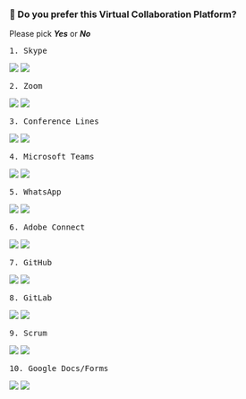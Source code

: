 ### :robot: Do you prefer this Virtual Collaboration Platform? 
Please pick _**Yes**_ or _**No**_

<pre>1. Skype </pre>

[![](https://api.gh-polls.com/poll/01E583G0DY6CSV8S5RSQQ36EF3/Yes)](https://api.gh-polls.com/poll/01E583G0DY6CSV8S5RSQQ36EF3/Yes/vote)
[![](https://api.gh-polls.com/poll/01E583G0DY6CSV8S5RSQQ36EF3/No)](https://api.gh-polls.com/poll/01E583G0DY6CSV8S5RSQQ36EF3/No/vote)


<pre>2. Zoom </pre>
[![](https://api.gh-polls.com/poll/01E583N97MZ4V0NAN3ER1HXBYT/Yes)](https://api.gh-polls.com/poll/01E583N97MZ4V0NAN3ER1HXBYT/Yes/vote)
[![](https://api.gh-polls.com/poll/01E583N97MZ4V0NAN3ER1HXBYT/No)](https://api.gh-polls.com/poll/01E583N97MZ4V0NAN3ER1HXBYT/No/vote)

<pre>3. Conference Lines </pre>
[![](https://api.gh-polls.com/poll/01E583RF0P214Q45RC2SPEKRYH/Yes)](https://api.gh-polls.com/poll/01E583RF0P214Q45RC2SPEKRYH/Yes/vote)
[![](https://api.gh-polls.com/poll/01E583RF0P214Q45RC2SPEKRYH/No)](https://api.gh-polls.com/poll/01E583RF0P214Q45RC2SPEKRYH/No/vote)

<pre>4. Microsoft Teams </pre>
[![](https://api.gh-polls.com/poll/01E583S1JMESEET0C6BJF14D2J/Yes)](https://api.gh-polls.com/poll/01E583S1JMESEET0C6BJF14D2J/Yes/vote)
[![](https://api.gh-polls.com/poll/01E583S1JMESEET0C6BJF14D2J/No)](https://api.gh-polls.com/poll/01E583S1JMESEET0C6BJF14D2J/No/vote)

<pre>5. WhatsApp </pre>
[![](https://api.gh-polls.com/poll/01E583SHW9YFB4QYTZAXTRGN22/Yes)](https://api.gh-polls.com/poll/01E583SHW9YFB4QYTZAXTRGN22/Yes/vote)
[![](https://api.gh-polls.com/poll/01E583SHW9YFB4QYTZAXTRGN22/No)](https://api.gh-polls.com/poll/01E583SHW9YFB4QYTZAXTRGN22/No/vote)

<pre>6. Adobe Connect </pre>
[![](https://api.gh-polls.com/poll/01E583T9J6GMJXQTBN3XTY61PV/Yes)](https://api.gh-polls.com/poll/01E583T9J6GMJXQTBN3XTY61PV/Yes/vote)
[![](https://api.gh-polls.com/poll/01E583T9J6GMJXQTBN3XTY61PV/No)](https://api.gh-polls.com/poll/01E583T9J6GMJXQTBN3XTY61PV/No/vote)

<pre>7. GitHub </pre>
[![](https://api.gh-polls.com/poll/01E583TWC05MZ42G35EEVTCAZ8/Yes)](https://api.gh-polls.com/poll/01E583TWC05MZ42G35EEVTCAZ8/Yes/vote)
[![](https://api.gh-polls.com/poll/01E583TWC05MZ42G35EEVTCAZ8/No)](https://api.gh-polls.com/poll/01E583TWC05MZ42G35EEVTCAZ8/No/vote)

<pre>8. GitLab </pre>
[![](https://api.gh-polls.com/poll/01E583VATMNHD1PRQC1YWNJCBC/Yes)](https://api.gh-polls.com/poll/01E583VATMNHD1PRQC1YWNJCBC/Yes/vote)
[![](https://api.gh-polls.com/poll/01E583VATMNHD1PRQC1YWNJCBC/No)](https://api.gh-polls.com/poll/01E583VATMNHD1PRQC1YWNJCBC/No/vote)

<pre>9. Scrum </pre>
[![](https://api.gh-polls.com/poll/01E583VT0GYE21XYKVY6PQFNED/Yes)](https://api.gh-polls.com/poll/01E583VT0GYE21XYKVY6PQFNED/Yes/vote)
[![](https://api.gh-polls.com/poll/01E583VT0GYE21XYKVY6PQFNED/No)](https://api.gh-polls.com/poll/01E583VT0GYE21XYKVY6PQFNED/No/vote)

<pre>10. Google Docs/Forms </pre>
[![](https://api.gh-polls.com/poll/01E583WDKXDF7X9C0VV8GFRT4P/Yes)](https://api.gh-polls.com/poll/01E583WDKXDF7X9C0VV8GFRT4P/Yes/vote)
[![](https://api.gh-polls.com/poll/01E583WDKXDF7X9C0VV8GFRT4P/No)](https://api.gh-polls.com/poll/01E583WDKXDF7X9C0VV8GFRT4P/No/vote)

